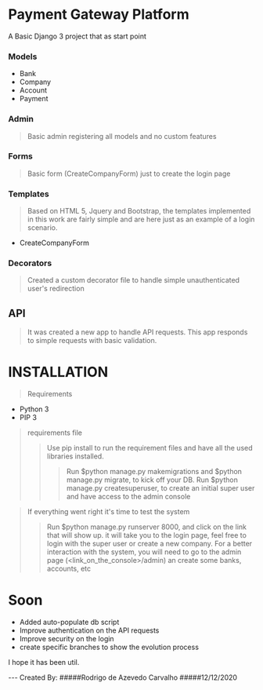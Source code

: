# Payment Gateway Platform
A Basic Django 3 project that as start point

### Models

- Bank
- Company
- Account
- Payment

### Admin
>Basic admin registering all models and no custom features

### Forms

> Basic form (CreateCompanyForm) just to create the login page

### Templates
> Based on HTML 5, Jquery and Bootstrap, the templates implemented in this work are fairly simple and are here just as an example of a login scenario.
- CreateCompanyForm

### Decorators
> Created a custom decorator file to handle simple unauthenticated user's redirection

## API
> It was created a new app to handle API requests. This app responds to simple requests with basic validation.

# INSTALLATION
> Requirements
- Python 3
- PIP 3

> requirements file
>>Use pip install to run the requirement files and have all the used libraries installed.
>>>Run $python manage.py makemigrations and $python manage.py migrate, to kick off your DB.
>>>Run $python manage.py createsuperuser, to create an initial super user and have access to the admin console

> If everything went right it's time to test the system
>> Run $python manage.py runserver 8000, and click on the link that will show up.
>> it will take you to the login page, feel free to login with the super user or create a new company.
>> For a better interaction with the system, you will need to go to the admin page (<link_on_the_console>/admin) an create some banks, accounts, etc


# Soon
- Added auto-populate db script
- Improve authentication on the API requests
- Improve security on the login
- create specific branches to show the evolution process


I hope it has been util.


--- Created By:
#####Rodrigo de Azevedo Carvalho
#####12/12/2020